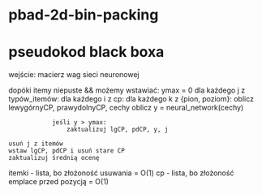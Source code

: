 # pbad-2d-bin-packing

# pseudokod black boxa
  wejście: macierz wag sieci neuronowej
  
  dopóki itemy niepuste && możemy wstawiać:
    ymax = 0
    dla każdego j z typów_itemów:
        dla każdego i z cp:
            dla każdego k z {pion, poziom}:
                oblicz lewygórnyCP, prawydolnyCP, cechy
                oblicz y = neural_network(cechy)

                jeśli y > ymax:
                    zaktualizuj lgCP, pdCP, y, j

    usuń j z itemów
    wstaw lgCP, pdCP i usuń stare CP
    zaktualizuj średnią ocenę

itemki - lista, bo złożoność usuwania = O(1)
cp - lista, bo złożoność emplace przed pozycją = O(1)